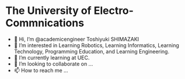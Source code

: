 # The University of Electro-Commnications 
- 👋 Hi, I’m @academicengineer Toshiyuki SHIMAZAKI
- 👀 I’m interested in Learning Robotics, Learning Informatics, Learning Technology, Programming Education, and Learning Engineering.
- 🌱 I’m currently learning at UEC.
- 💞️ I’m looking to collaborate on ...
- 📫 How to reach me ...

<!---
academicengineer/academicengineer is a ✨ special ✨ repository because its `README.md` (this file) appears on your GitHub profile.
You can click the Preview link to take a look at your changes.
--->
